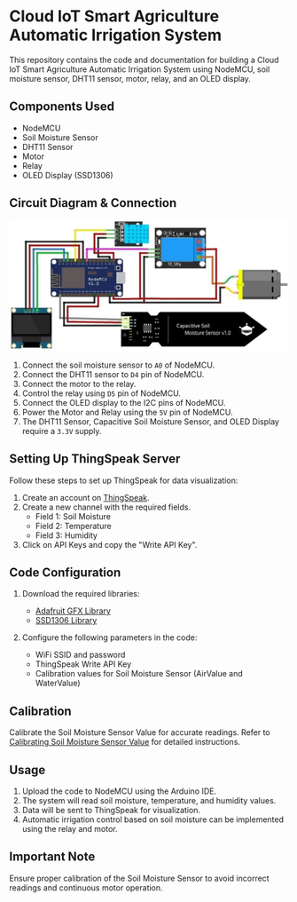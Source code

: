 # Cloud IoT Smart Agriculture Automatic Irrigation System

This repository contains the code and documentation for building a Cloud IoT Smart Agriculture Automatic Irrigation System using NodeMCU, soil moisture sensor, DHT11 sensor, motor, relay, and an OLED display.

## Components Used

- NodeMCU
- Soil Moisture Sensor
- DHT11 Sensor
- Motor
- Relay
- OLED Display (SSD1306)

## Circuit Diagram & Connection

![Circuit Diagram](./images/Schematic%20Diagram.jpg)

1. Connect the soil moisture sensor to `A0` of NodeMCU.
2. Connect the DHT11 sensor to `D4` pin of NodeMCU.
3. Connect the motor to the relay.
4. Control the relay using `D5` pin of NodeMCU.
5. Connect the OLED display to the I2C pins of NodeMCU.
6. Power the Motor and Relay using the `5V` pin of NodeMCU.
7. The DHT11 Sensor, Capacitive Soil Moisture Sensor, and OLED Display require a `3.3V` supply.

## Setting Up ThingSpeak Server

Follow these steps to set up ThingSpeak for data visualization:

1. Create an account on [ThingSpeak](https://thingspeak.com/).
2. Create a new channel with the required fields.
   - Field 1: Soil Moisture
   - Field 2: Temperature
   - Field 3: Humidity
3. Click on API Keys and copy the "Write API Key".

## Code Configuration

1. Download the required libraries:
   - [Adafruit GFX Library](https://github.com/adafruit/Adafruit-GFX-Library)
   - [SSD1306 Library](https://github.com/adafruit/Adafruit_SSD1306)

2. Configure the following parameters in the code:
   - WiFi SSID and password
   - ThingSpeak Write API Key
   - Calibration values for Soil Moisture Sensor (AirValue and WaterValue)

## Calibration

Calibrate the Soil Moisture Sensor Value for accurate readings. Refer to [Calibrating Soil Moisture Sensor Value](#) for detailed instructions.

## Usage

1. Upload the code to NodeMCU using the Arduino IDE.
2. The system will read soil moisture, temperature, and humidity values.
3. Data will be sent to ThingSpeak for visualization.
4. Automatic irrigation control based on soil moisture can be implemented using the relay and motor.

## Important Note

Ensure proper calibration of the Soil Moisture Sensor to avoid incorrect readings and continuous motor operation.
